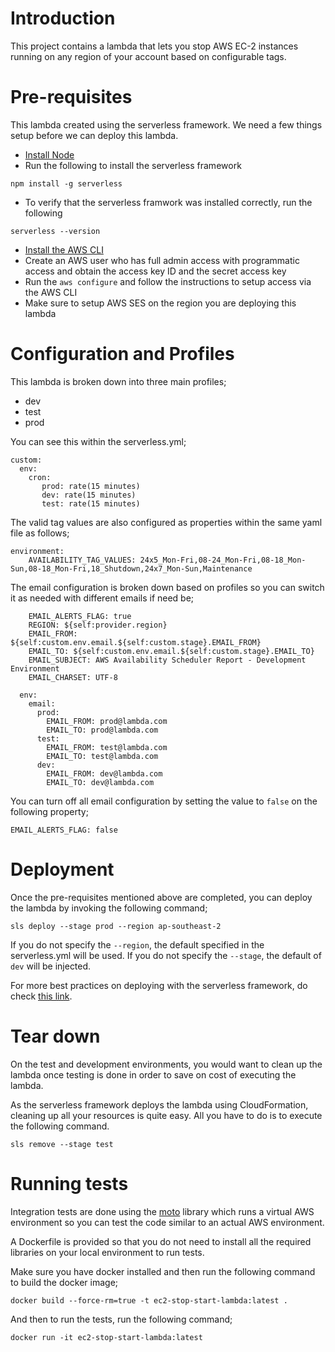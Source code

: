 # Introduction

This project contains a lambda that lets you stop AWS EC-2 instances running on any region of your account based on configurable tags.

# Pre-requisites
This lambda created using the serverless framework. We need a few things setup before we can deploy this lambda.
- [Install Node](https://nodejs.org/en/download/)
- Run the following to install the serverless framework

```
npm install -g serverless
```
- To verify that the serverless framwork was installed correctly, run the following
```
serverless --version
```

- [Install the AWS CLI](https://docs.aws.amazon.com/cli/latest/userguide/install-cliv2.html)
- Create an AWS user who has full admin access with programmatic access and obtain the access key ID and the secret access key 
- Run the `aws configure` and follow the instructions to setup access via the AWS CLI
- Make sure to setup AWS SES on the region you are deploying this lambda

# Configuration and Profiles
This lambda is broken down into three main profiles;
 - dev
 - test
 - prod

You can see this within the serverless.yml;
```
custom:
  env:
    cron:
       prod: rate(15 minutes)
       dev: rate(15 minutes)
       test: rate(15 minutes)
```

The valid tag values are also configured as properties within the same yaml file as follows;
```
environment:
    AVAILABILITY_TAG_VALUES: 24x5_Mon-Fri,08-24_Mon-Fri,08-18_Mon-Sun,08-18_Mon-Fri,18_Shutdown,24x7_Mon-Sun,Maintenance
```

The email configuration is broken down based on profiles so you can switch it as needed with different emails if need be;

```
    EMAIL_ALERTS_FLAG: true
    REGION: ${self:provider.region}
    EMAIL_FROM: ${self:custom.env.email.${self:custom.stage}.EMAIL_FROM}
    EMAIL_TO: ${self:custom.env.email.${self:custom.stage}.EMAIL_TO}
    EMAIL_SUBJECT: AWS Availability Scheduler Report - Development Environment
    EMAIL_CHARSET: UTF-8

  env:
    email:
      prod:
        EMAIL_FROM: prod@lambda.com
        EMAIL_TO: prod@lambda.com
      test:
        EMAIL_FROM: test@lambda.com
        EMAIL_TO: test@lambda.com
      dev:
        EMAIL_FROM: dev@lambda.com
        EMAIL_TO: dev@lambda.com
```

You can turn off all email configuration by setting the value to `false` on the following property;
```
EMAIL_ALERTS_FLAG: false
```

# Deployment
Once the pre-requisites mentioned above are completed, you can deploy the lambda by invoking the following command;

```
sls deploy --stage prod --region ap-southeast-2
```

If you do not specify the `--region`, the default specified in the serverless.yml will be used.
If you do not specify the `--stage`, the default of `dev` will be injected.

For more best practices on deploying with the serverless framework, do check [this link](https://www.serverless.com/framework/docs/providers/aws/guide/deploying/).

# Tear down
On the test and development environments, you would want to clean up the lambda once testing is done in order to save on cost of executing the lambda.

As the serverless framework deploys the lambda using CloudFormation, cleaning up all your resources is quite easy. All you have to do is to execute the following command.

```
sls remove --stage test
```

# Running tests
Integration tests are done using the [moto](https://github.com/spulec/moto) library which runs a virtual AWS environment so you can test the code similar to an actual AWS environment.

A Dockerfile is provided so that you do not need to install all the required libraries on your local environment to run  tests.

Make sure you have docker installed and then run the following command to build the docker image;

```
docker build --force-rm=true -t ec2-stop-start-lambda:latest .
```

And then to run the tests, run the following command;
```
docker run -it ec2-stop-start-lambda:latest
```

